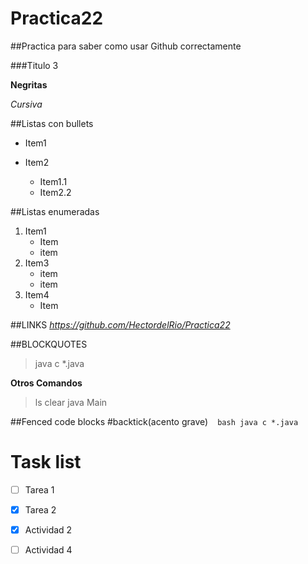 # Practica22
##Practica para saber como usar Github correctamente

###Titulo 3

**Negritas**

_Cursiva_

##Listas con bullets
* Item1
* Item2

  * Item1.1
  * Item2.2
 
##Listas enumeradas

1. Item1
   * Item
   * item 
3. Item3
   * item
   * item
5. Item4
    * Item


##LINKS
*https://github.com/HectordelRio/Practica22*

##BLOCKQUOTES
 > java c *.java

**Otros Comandos**
> ls clear java Main
>
> 

##Fenced code blocks
#backtick(acento grave)
` ` ` bash
java c *.java
` ` ` 

# Task list
- [ ] Tarea 1
- [X] Tarea 2
- [X] Actividad 2
- [ ] Actividad 4


